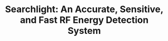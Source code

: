 ---
layout: publication
title: "Searchlight: An Accurate, Sensitive, and Fast RF Energy Detection System"
short_title: "SearchLight"
tags: Spectrum-Sensing
cover: /assets/images/searchlight.png
authors: "Richard Bell, Kyle Wason, Tianyi Hu, Isamu Poy, Fred Harris, Dinesh Bharadia" # needed for publications/
author_list:
    - name: Richard Bell
      email: rcbell@ucsd.edu
    - name: Kyle Watson # url field is optional
      email: watson@jasr.systems
    - name: Tianyi Hu
      email:  hu@jasr.systems
    - name: Isamu Poy
      email:  ipoy@ucsd.edu
    - name: Fred Harris
      email:  fjharris@ucsd.edu
    - name: Dinesh Bharadia
      url: https://dineshb-ucsd.github.io/
      email: dineshb@ucsd.edu
eqcon: false #Put true if you want equal contrribution on pub page
conference: "IEEE MILCOM'23"
conference_site: https://milcom2023.milcom.org/
video: https://www.youtube.com/embed/KZ5dDkyTJYw?si=lM59ZnWAGYA2kGsX
video_str: MILCOM 3 min video teaser
miscs:
   - content_type: MILCOM Slides
     content_url: /files/Bell_MILCOM2023_Slides.pdf
--- 